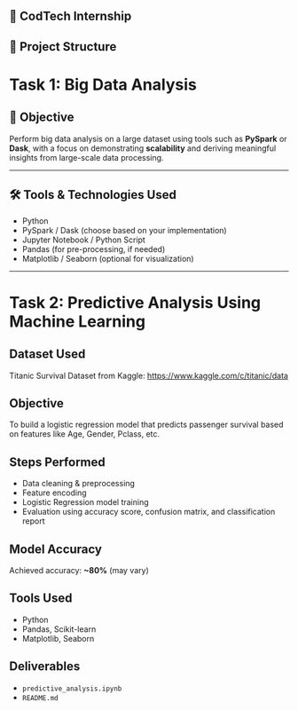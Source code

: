 ## 🚀 CodTech Internship 
## 📂 Project Structure
# Task 1: Big Data Analysis

## 📌 Objective
Perform big data analysis on a large dataset using tools such as **PySpark** or **Dask**, with a focus on demonstrating **scalability** and deriving meaningful insights from large-scale data processing.

---

## 🛠 Tools & Technologies Used
- Python
- PySpark / Dask (choose based on your implementation)
- Jupyter Notebook / Python Script
- Pandas (for pre-processing, if needed)
- Matplotlib / Seaborn (optional for visualization)

---

# Task 2: Predictive Analysis Using Machine Learning

## Dataset Used
Titanic Survival Dataset from Kaggle: https://www.kaggle.com/c/titanic/data

## Objective
To build a logistic regression model that predicts passenger survival based on features like Age, Gender, Pclass, etc.

## Steps Performed
- Data cleaning & preprocessing
- Feature encoding
- Logistic Regression model training
- Evaluation using accuracy score, confusion matrix, and classification report

## Model Accuracy
Achieved accuracy: **~80%** (may vary)

## Tools Used
- Python
- Pandas, Scikit-learn
- Matplotlib, Seaborn

## Deliverables
- `predictive_analysis.ipynb`
- `README.md`
